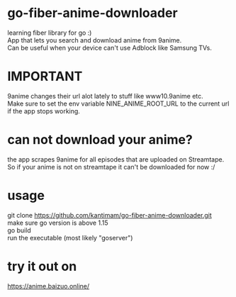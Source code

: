 # go-fiber-anime-downloader
learning fiber library for go :)  
App that lets you search and download anime from 9anime.  
Can be useful when your device can't use Adblock like Samsung TVs.  

# IMPORTANT
9anime changes their url alot lately to stuff like www10.9anime etc.  
Make sure to set the env variable NINE_ANIME_ROOT_URL to the current url if the app stops working.

# can not download your anime?
the app scrapes 9anime for all episodes that are uploaded on Streamtape.  
So if your anime is not on streamtape it can't be downloaded for now :/  

# usage 
git clone https://github.com/kantimam/go-fiber-anime-downloader.git  
make sure go version is above 1.15  
go build  
run the executable (most likely "goserver")

# try it out on
https://anime.baizuo.online/
